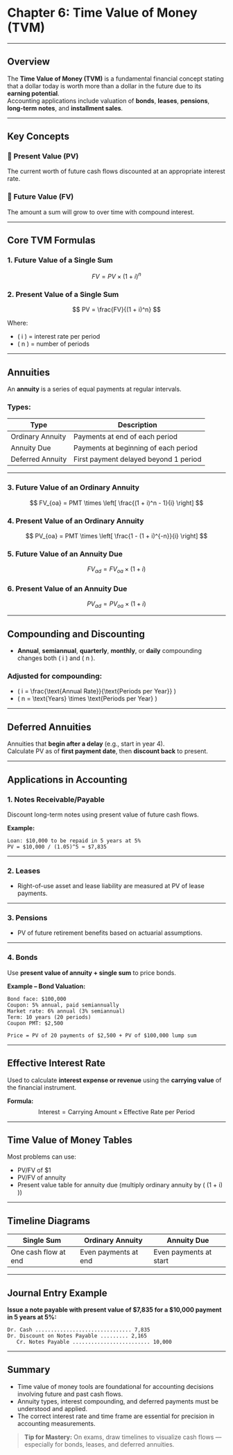 # Chapter 6: Time Value of Money (TVM)

---

## Overview

The **Time Value of Money (TVM)** is a fundamental financial concept stating that a dollar today is worth more than a dollar in the future due to its **earning potential**.  
Accounting applications include valuation of **bonds**, **leases**, **pensions**, **long-term notes**, and **installment sales**.

---

## Key Concepts

### 🔹 Present Value (PV)
The current worth of future cash flows discounted at an appropriate interest rate.

### 🔹 Future Value (FV)
The amount a sum will grow to over time with compound interest.

---

## Core TVM Formulas

### 1. **Future Value of a Single Sum**
$$
FV = PV \times (1 + i)^n
$$

### 2. **Present Value of a Single Sum**
$$
PV = \frac{FV}{(1 + i)^n}
$$

Where:
- \( i \) = interest rate per period  
- \( n \) = number of periods

---

## Annuities

An **annuity** is a series of equal payments at regular intervals.

### Types:
| Type           | Description                                     |
|----------------|-------------------------------------------------|
| Ordinary Annuity | Payments at end of each period                |
| Annuity Due      | Payments at beginning of each period          |
| Deferred Annuity | First payment delayed beyond 1 period         |

---

### 3. **Future Value of an Ordinary Annuity**
$$
FV_{oa} = PMT \times \left[ \frac{(1 + i)^n - 1}{i} \right]
$$

### 4. **Present Value of an Ordinary Annuity**
$$
PV_{oa} = PMT \times \left[ \frac{1 - (1 + i)^{-n}}{i} \right]
$$

### 5. **Future Value of an Annuity Due**
$$
FV_{ad} = FV_{oa} \times (1 + i)
$$

### 6. **Present Value of an Annuity Due**
$$
PV_{ad} = PV_{oa} \times (1 + i)
$$

---

## Compounding and Discounting

- **Annual**, **semiannual**, **quarterly**, **monthly**, or **daily** compounding changes both \( i \) and \( n \).

### Adjusted for compounding:
- \( i = \frac{\text{Annual Rate}}{\text{Periods per Year}} \)  
- \( n = \text{Years} \times \text{Periods per Year} \)

---

## Deferred Annuities

Annuities that **begin after a delay** (e.g., start in year 4).  
Calculate PV as of **first payment date**, then **discount back** to present.

---

## Applications in Accounting

### 1. **Notes Receivable/Payable**
Discount long-term notes using present value of future cash flows.

**Example:**
```
Loan: $10,000 to be repaid in 5 years at 5%
PV = $10,000 / (1.05)^5 ≈ $7,835
```

---

### 2. **Leases**
- Right-of-use asset and lease liability are measured at PV of lease payments.

---

### 3. **Pensions**
- PV of future retirement benefits based on actuarial assumptions.

---

### 4. **Bonds**
Use **present value of annuity + single sum** to price bonds.

**Example – Bond Valuation:**
```
Bond face: $100,000  
Coupon: 5% annual, paid semiannually  
Market rate: 6% annual (3% semiannual)  
Term: 10 years (20 periods)  
Coupon PMT: $2,500

Price = PV of 20 payments of $2,500 + PV of $100,000 lump sum
```

---

## Effective Interest Rate

Used to calculate **interest expense or revenue** using the **carrying value** of the financial instrument.

**Formula:**
$$
\text{Interest} = \text{Carrying Amount} \times \text{Effective Rate per Period}
$$

---

## Time Value of Money Tables

Most problems can use:
- PV/FV of $1
- PV/FV of annuity
- Present value table for annuity due (multiply ordinary annuity by \( (1 + i) \))

---

## Timeline Diagrams

| Single Sum | Ordinary Annuity | Annuity Due |
|------------|------------------|-------------|
| One cash flow at end | Even payments at end | Even payments at start |

---

## Journal Entry Example

**Issue a note payable with present value of $7,835 for a $10,000 payment in 5 years at 5%:**

```
Dr. Cash ............................... 7,835  
Dr. Discount on Notes Payable ......... 2,165  
   Cr. Notes Payable ......................... 10,000
```

---

## Summary

- Time value of money tools are foundational for accounting decisions involving future and past cash flows.
- Annuity types, interest compounding, and deferred payments must be understood and applied.
- The correct interest rate and time frame are essential for precision in accounting measurements.

> **Tip for Mastery:** On exams, draw timelines to visualize cash flows — especially for bonds, leases, and deferred annuities.